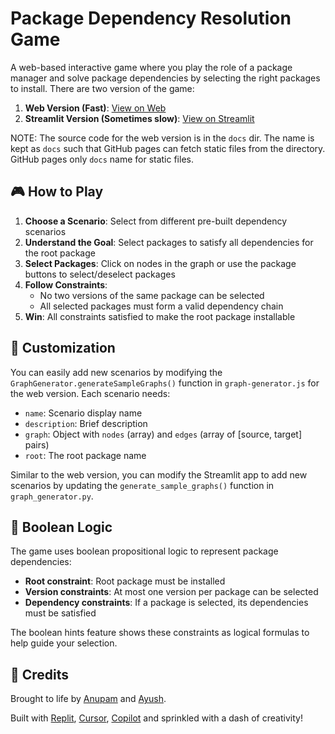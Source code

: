 # Package Dependency Resolution Game

A web-based interactive game where you play the role of a package manager and solve package dependencies by selecting the right packages to install. There are two version of the game:

1. **Web Version (Fast)**: [View on Web](https://anp-scp.github.io/package_resolving_game/)
2. **Streamlit Version (Sometimes slow)**: [View on Streamlit](https://package-puzzle.streamlit.app/)

NOTE: The source code for the web version is in the `docs` dir. The name is kept as `docs` such that GitHub pages can fetch
static files from the directory. GitHub pages only `docs` name for static files.

## 🎮 How to Play

1. **Choose a Scenario**: Select from different pre-built dependency scenarios
2. **Understand the Goal**: Select packages to satisfy all dependencies for the root package
3. **Select Packages**: Click on nodes in the graph or use the package buttons to select/deselect packages
4. **Follow Constraints**: 
   - No two versions of the same package can be selected
   - All selected packages must form a valid dependency chain
5. **Win**: All constraints satisfied to make the root package installable

## 🔧 Customization

You can easily add new scenarios by modifying the `GraphGenerator.generateSampleGraphs()` function in `graph-generator.js` for the web version. Each scenario needs:

- `name`: Scenario display name
- `description`: Brief description
- `graph`: Object with `nodes` (array) and `edges` (array of [source, target] pairs)
- `root`: The root package name

Similar to the web version, you can modify the Streamlit app to add new scenarios by updating the `generate_sample_graphs()` function in `graph_generator.py`.

## 🧠 Boolean Logic

The game uses boolean propositional logic to represent package dependencies:

- **Root constraint**: Root package must be installed
- **Version constraints**: At most one version per package can be selected  
- **Dependency constraints**: If a package is selected, its dependencies must be satisfied

The boolean hints feature shows these constraints as logical formulas to help guide your selection.

## 👥 Credits

Brought to life by [Anupam](https://github.com/anp-scp) and [Ayush](https://github.com/AyushShrivstava).

Built with [Replit](https://replit.com/), [Cursor](https://www.cursor.com/), [Copilot](https://github.com/features/copilot) and sprinkled with a dash of creativity!
